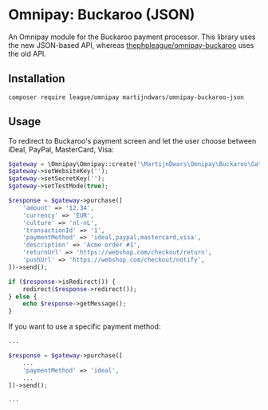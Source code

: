 # Omnipay: Buckaroo (JSON)

An Omnipay module for the Buckaroo payment processor. This library uses the new JSON-based API, whereas [thephpleague/omnipay-buckaroo](https://github.com/thephpleague/omnipay-buckaroo) uses the old API.

## Installation

```
composer require league/omnipay martijndwars/omnipay-buckaroo-json
```

## Usage

To redirect to Buckaroo's payment screen and let the user choose between iDeal, PayPal, MasterCard, Visa:

```php
$gateway = \Omnipay\Omnipay::create('\MartijnDwars\Omnipay\Buckaroo\Gateway');
$gateway->setWebsiteKey('');
$gateway->setSecretKey('');
$gateway->setTestMode(true);

$response = $gateway->purchase([
    'amount' => '12.34',
    'currency' => 'EUR',
    'culture' => 'nl-nL',
    'transactionId' => '1',
    'paymentMethod' => 'ideal,paypal,mastercard,visa',
    'description' => 'Acme order #1',
    'returnUrl' => 'https://webshop.com/checkout/return',
    'pushUrl' => 'https://webshop.com/checkout/notify',
])->send();

if ($response->isRedirect()) {
    redirect($response->redirect());
} else {
    echo $response->getMessage();
}
```

If you want to use a specific payment method:

```php
...

$response = $gateway->purchase([
    ...
    'paymentMethod' => 'ideal',
    ...
])->send();

...
```
